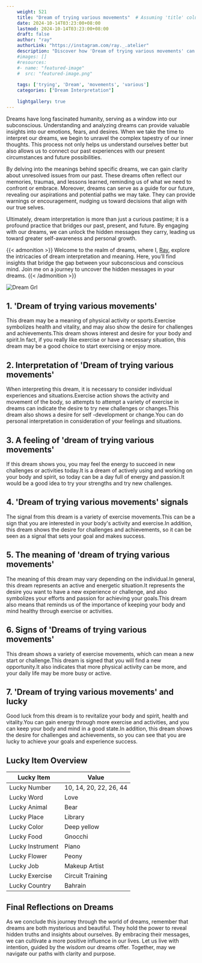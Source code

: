 ```yaml
---
    weight: 521
    title: "Dream of trying various movements"  # Assuming 'title' column exists
    date: 2024-10-14T03:23:00+08:00
    lastmod: 2024-10-14T03:23:00+08:00
    draft: false
    author: "ray"
    authorLink: "https://instagram.com/ray._.atelier"
    description: "Discover how 'Dream of trying various movements' can interpret your future and uncover its significant meanings in your life."
    #images: []
    #resources:
    #- name: "featured-image"
    #  src: "featured-image.png"
    
    tags: ['trying', 'Dream', 'movements', 'various']
    categories: ["Dream Interpretation"]
    
    lightgallery: true
---
```

    
Dreams have long fascinated humanity, serving as a window into our subconscious. Understanding and analyzing dreams can provide valuable insights into our emotions, fears, and desires. When we take the time to interpret our dreams, we begin to unravel the complex tapestry of our inner thoughts. This process not only helps us understand ourselves better but also allows us to connect our past experiences with our present circumstances and future possibilities.

By delving into the meanings behind specific dreams, we can gain clarity about unresolved issues from our past. These dreams often reflect our memories, traumas, and lessons learned, reminding us of what we need to confront or embrace. Moreover, dreams can serve as a guide for our future, revealing our aspirations and potential paths we may take. They can provide warnings or encouragement, nudging us toward decisions that align with our true selves.

Ultimately, dream interpretation is more than just a curious pastime; it is a profound practice that bridges our past, present, and future. By engaging with our dreams, we can unlock the hidden messages they carry, leading us toward greater self-awareness and personal growth.

{{< admonition >}}
Welcome to the realm of dreams, where I, [Ray](https://instagram.com/ray._.atelier), explore the intricacies of dream interpretation and meaning. Here, you’ll find insights that bridge the gap between your subconscious and conscious mind. Join me on a journey to uncover the hidden messages in your dreams.
{{< /admonition >}}

![Dream Grl](https://cdn.pixabay.com/photo/2017/11/02/03/35/gothic-2910057_1280.jpg "Dream Grl")

## 1. 'Dream of trying various movements'
This dream may be a meaning of physical activity or sports.Exercise symbolizes health and vitality, and may also show the desire for challenges and achievements.This dream shows interest and desire for your body and spirit.In fact, if you really like exercise or have a necessary situation, this dream may be a good choice to start exercising or enjoy more.

## 2. Interpretation of 'Dream of trying various movements'
When interpreting this dream, it is necessary to consider individual experiences and situations.Exercise action shows the activity and movement of the body, so attempts to attempt a variety of exercise in dreams can indicate the desire to try new challenges or changes.This dream also shows a desire for self -development or change.You can do personal interpretation in consideration of your feelings and situations.

## 3. A feeling of 'dream of trying various movements'
If this dream shows you, you may feel the energy to succeed in new challenges or activities today.It is a dream of actively using and working on your body and spirit, so today can be a day full of energy and passion.It would be a good idea to try your strengths and try new challenges.

## 4. 'Dream of trying various movements' signals
The signal from this dream is a variety of exercise movements.This can be a sign that you are interested in your body's activity and exercise.In addition, this dream shows the desire for challenges and achievements, so it can be seen as a signal that sets your goal and makes success.

## 5. The meaning of 'dream of trying various movements'
The meaning of this dream may vary depending on the individual.In general, this dream represents an active and energetic situation.It represents the desire you want to have a new experience or challenge, and also symbolizes your efforts and passion for achieving your goals.This dream also means that reminds us of the importance of keeping your body and mind healthy through exercise or activities.

## 6. Signs of 'Dreams of trying various movements'
This dream shows a variety of exercise movements, which can mean a new start or challenge.This dream is signed that you will find a new opportunity.It also indicates that more physical activity can be more, and your daily life may be more busy or active.

## 7. 'Dream of trying various movements' and lucky
Good luck from this dream is to revitalize your body and spirit, health and vitality.You can gain energy through more exercise and activities, and you can keep your body and mind in a good state.In addition, this dream shows the desire for challenges and achievements, so you can see that you are lucky to achieve your goals and experience success.

## Lucky Item Overview
| Lucky Item          | Value              |
|---------------|--------------------|
| Lucky Number        | 10, 14, 20, 22, 26, 44  |
| Lucky Word          | Love |
| Lucky Animal        | Bear |
| Lucky Place         | Library     |
| Lucky Color         | Deep yellow     |
| Lucky Food          | Gnocchi      |
| Lucky Instrument    | Piano |
| Lucky Flower        | Peony    |
| Lucky Job           | Makeup Artist       |
| Lucky Exercise      | Circuit Training  |
| Lucky Country       | Bahrain    |


##  Final Reflections on Dreams

As we conclude this journey through the world of dreams, remember that dreams are both mysterious and beautiful. They hold the power to reveal hidden truths and insights about ourselves. By embracing their messages, we can cultivate a more positive influence in our lives. Let us live with intention, guided by the wisdom our dreams offer. Together, may we navigate our paths with clarity and purpose.
